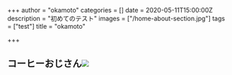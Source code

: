 +++
author = "okamoto"
categories = []
date = 2020-05-11T15:00:00Z
description = "初めてのテスト"
images = ["/home-about-section.jpg"]
tags = ["test"]
title = "okamoto"

+++
## コーヒーおじさん![](/img/home-jumbotron.jpg)